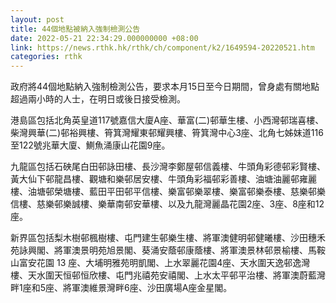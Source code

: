 ```yaml
---
layout: post
title: 44個地點被納入強制檢測公告
date: 2022-05-21 22:34:29.000000000 +08:00
link: https://news.rthk.hk/rthk/ch/component/k2/1649594-20220521.htm
categories: rthk
---
```


政府將44個地點納入強制檢測公告，要求本月15日至今日期間，曾身處有關地點超過兩小時的人士，在明日或後日接受檢測。

港島區包括北角英皇道117號嘉信大廈A座、華富(二)邨華生樓、小西灣邨瑞喜樓、柴灣興華(二)邨裕興樓、筲箕灣耀東邨耀興樓、筲箕灣中心3座、北角七姊妺道116至122號兆華大廈、鰂魚涌康山花園9座。

九龍區包括石硤尾白田邨詠田樓、長沙灣李鄭屋邨信義樓、牛頭角彩德邨彩賢樓、黃大仙下邨龍昌樓、觀塘和樂邨居安樓、牛頭角彩福邨彩善樓、油塘油麗邨雍麗樓、油塘邨榮塘樓、藍田平田邨平信樓、樂富邨樂翠樓、樂富邨樂泰樓、慈樂邨樂信樓、慈樂邨樂誠樓、樂華南邨安華樓、以及九龍灣麗晶花園2座、3座、8座和12座。

新界區包括梨木樹邨楓樹樓、屯門建生邨樂生樓、將軍澳健明邨健曦樓、沙田穗禾苑詠興閣、將軍澳景明苑旭景閣、葵涌安蔭邨康蔭樓、將軍澳景林邨景榆樓、馬鞍山富安花園 13 座、大埔明雅苑明凱閣、上水翠麗花園4座、天水圍天逸邨逸灣樓、天水圍天恒邨恒欣樓、屯門兆禧苑安禧閣、上水太平邨平治樓、將軍澳蔚藍灣畔1座和5座、將軍澳維景灣畔6座、沙田廣場A座金星閣。
